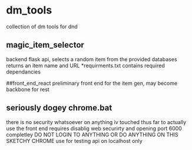 # dm_tools
collection of dm tools for dnd

## magic_item_selector
backend flask api, selects a random item from the provided databases
returns an item name and URL
*requirments.txt contains required dependancies

##front_end_react
preliminary front end for the item gen, may become backbone for rest

## seriously dogey chrome.bat
there is no security whatsoever on anything iv touched thus far
to actually use the front end requires disablig web securirty and opening port 6000 completley
DO NOT LOGIN TO ANYTHING OR DO ANYTHING ON THIS SKETCHY CHROME
use for testing api on localhost only